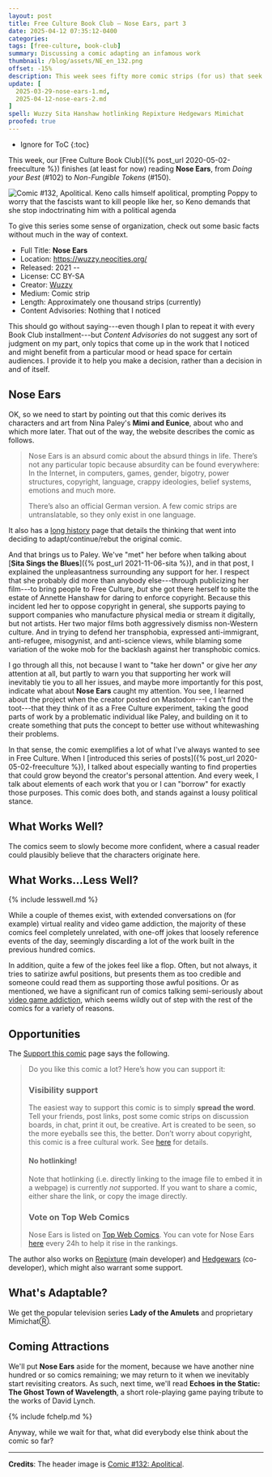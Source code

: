```yaml
---
layout: post
title: Free Culture Book Club — Nose Ears, part 3
date: 2025-04-12 07:35:12-0400
categories:
tags: [free-culture, book-club]
summary: Discussing a comic adapting an infamous work
thumbnail: /blog/assets/NE_en_132.png
offset: -15%
description: This week sees fifty more comic strips (for us) that seek to rebut their parent work.
update: [
  2025-03-29-nose-ears-1.md,
  2025-04-12-nose-ears-2.md
]
spell: Wuzzy Sita Hanshaw hotlinking Repixture Hedgewars Mimichat
proofed: true
---
```


* Ignore for ToC
{:toc}

This week, our [Free Culture Book Club]({% post_url 2020-05-02-freeculture %}) finishes (at least for now) reading **Nose Ears**, from *Doing your Best* (#102) to *Non-Fungible Tokens* (#150).

![Comic #132, Apolitical.  Keno calls himself apolitical, prompting Poppy to worry that the fascists want to kill people like her, so Keno demands that she stop indoctrinating him with a political agenda](/blog/assets/NE_en_132.png "A bit too real, but...")

To give this series some sense of organization, check out some basic facts without much in the way of context.

 * Full Title:  **Nose Ears**
 * Location:  <https://wuzzy.neocities.org/>
 * Released:  2021 --
 * License:  CC BY-SA
 * Creator:  [Wuzzy](https://wuzzy.codeberg.page/)
 * Medium:  Comic strip
 * Length:  Approximately one thousand strips (currently)
 * Content Advisories:  Nothing that I noticed

This should go without saying---even though I plan to repeat it with every Book Club installment---but *Content Advisories* do not suggest any sort of judgment on my part, only topics that come up in the work that I noticed and might benefit from a particular mood or head space for certain audiences.  I provide it to help you make a decision, rather than a decision in and of itself.

## Nose Ears

OK, so we need to start by pointing out that this comic derives its characters and art from Nina Paley's **Mimi and Eunice**, about who and which more later.  That out of the way, the website describes the comic as follows.

 > Nose Ears is an absurd comic about the absurd things in life. There’s not any particular topic because absurdity can be found everywhere: In the Internet, in computers, games, gender, bigotry, power structures, copyright, language, crappy ideologies, belief systems, emotions and much more.
 >
 > There’s also an official German version. A few comic strips are untranslatable, so they only exist in one language.

It also has a [long history](https://wuzzy.neocities.org/meta/long_history/) page that details the thinking that went into deciding to adapt/continue/rebut the original comic.

And that brings us to Paley.  We've "met" her before when talking about [**Sita Sings the Blues**]({% post_url 2021-11-06-sita %}), and in that post, I explained the unpleasantness surrounding any support for her.  I respect that she probably did more than anybody else---through publicizing her film---to bring people to Free Culture, *but* she got there herself to spite the estate of Annette Hanshaw for daring to enforce copyright.  Because this incident led her to oppose copyright in general, she supports paying to support companies who manufacture physical media or stream it digitally, but not artists.  Her two major films both aggressively dismiss non-Western culture.  And in trying to defend her transphobia, expressed anti-immigrant, anti-refugee, misogynist, and anti-science views, while blaming some variation of the woke mob for the backlash against her transphobic comics.

I go through all this, not because I want to "take her down" or give her *any* attention at all, but partly to warn you that supporting her work will inevitably tie you to all her issues, and maybe more importantly for this post, indicate what about **Nose Ears** caught my attention.  You see, I learned about the project when the creator posted on Mastodon---I can't find the toot---that they think of it as a Free Culture experiment, taking the good parts of work by a problematic individual like Paley, and building on it to create something that puts the concept to better use without whitewashing their problems.

In that sense, the comic exemplifies a lot of what I've always wanted to see in Free Culture.  When I [introduced this series of posts]({% post_url 2020-05-02-freeculture %}), I talked about especially wanting to find properties that could grow beyond the creator's personal attention.  And every week, I talk about elements of each work that you or I can "borrow" for exactly those purposes.  This comic does both, and stands against a lousy political stance.

## What Works Well?

The comics seem to slowly become more confident, where a casual reader could plausibly believe that the characters originate here.

## What Works...Less Well?

{% include lesswell.md %}

While a couple of themes exist, with extended conversations on (for example) virtual reality and video game addiction, the majority of these comics feel completely unrelated, with one-off jokes that loosely reference events of the day, seemingly discarding a lot of the work built in the previous hundred comics.

In addition, quite a few of the jokes feel like a flop.  Often, but not always, it tries to satirize awful positions, but presents them as too credible and someone could read them as supporting those awful positions.  Or as mentioned, we have a significant run of comics talking semi-seriously about [video game addiction](https://en.wikipedia.org/wiki/Video_game_addiction), which seems wildly out of step with the rest of the comics for a variety of reasons.

## Opportunities

The [Support this comic](https://wuzzy.neocities.org/meta/support/) page says the following.

 > Do you like this comic a lot? Here’s how you can support it:
 >
 > ### Visibility support
 >
 > The easiest way to support this comic is to simply **spread the word**. Tell your friends, post links, post some comic strips on discussion boards, in chat, print it out, be creative. Art is created to be seen, so the more eyeballs see this, the better. Don’t worry about copyright, this comic is a free cultural work. See [here](https://wuzzy.neocities.org/meta/credits/) for details.
 >
 > #### No hotlinking!
 >
 > Note that hotlinking (i.e. directly linking to the image file to embed it in a webpage) is currently _not_ supported. If you want to share a comic, either share the link, or copy the image directly.
 >
 > ### Vote on Top Web Comics
 >
 > Nose Ears is listed on [Top Web Comics](https://www.topwebcomics.com/). You can vote for Nose Ears [here](https://www.topwebcomics.com/vote/27297?userid=Wuzzy) every 24h to help it rise in the rankings.

The author also works on [Repixture](https://content.minetest.net/packages/Wuzzy/repixture) (main developer) and [Hedgewars](https://www.hedgewars.org) (co-developer), which might also warrant some support.

## What's Adaptable?

We get the popular television series **Lady of the Amulets** and proprietary MimichatⓇ.

## Coming Attractions

We'll put **Nose Ears** aside for the moment, because we have another nine hundred or so comics remaining; we may return to it when we inevitably start revisiting creators.  As such, next time, we'll read **Echoes in the Static: The Ghost Town of Wavelength**, a short role-playing game paying tribute to the works of David Lynch.

{% include fchelp.md %}

Anyway, while we wait for that, what did everybody else think about the comic so far?

* * *

**Credits**:  The header image is [Comic #132: Apolitical](https://wuzzy.neocities.org/comic/132/).
